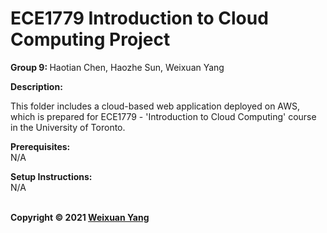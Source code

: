 # ECE1779 Introduction to Cloud Computing Project

<b>Group 9: </b> Haotian Chen, Haozhe Sun, Weixuan Yang

<b>Description:</b><br>

This folder includes a cloud-based web application deployed on AWS, which is prepared for ECE1779 - 'Introduction to Cloud Computing' course in the University of Toronto.

<b>Prerequisites:</b><br>
N/A

<b>Setup Instructions:</b><br>
N/A

<br><b>Copyright © 2021 [Weixuan Yang](https://www.linkedin.com/in/weixuanyang/)</b>
